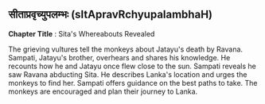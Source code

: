 ## सीताप्रवृच्युपलम्भः (sItApravRchyupalambhaH)
**Chapter Title** : Sita's Whereabouts Revealed

The grieving vultures tell the monkeys about Jatayu's death by Ravana. Sampati, Jatayu's brother, overhears and shares his knowledge. He recounts how he and Jatayu once flew close to the sun. Sampati reveals he saw Ravana abducting Sita. He describes Lanka's location and urges the monkeys to find her. Sampati offers guidance on the best paths to take. The monkeys are encouraged and plan their journey to Lanka.